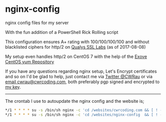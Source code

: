# nginx-config
nginx config files for my server

With the fun addition of a PowerShell Rick Rolling script

This configuration ensures A+ rating with 100/100/100/100 and without blacklisted ciphers for http/2 on [Qualys SSL Labs](https://www.ssllabs.com/ssltest/analyze.html?d=cwrcoding.com) (as of 2017-08-08)

My setup even handles http/2 on CentOS 7 with the help of the [Exove CentOS yum Repository](https://packages.exove.com/)

If you have any questions regarding nginx setup, Let's Encrypt certificates and so on I'd be glad to help, just contact me via [Twitter @CWRau](https://twitter.com/CWRau) or via [email cwrau@cwrcoding.com](mailto:cwrau@cwrcoding.com), both preferably pgp signed and encrypted to [my key](https://keybase.io/cwrau).
___

The crontab I use to autoupdate the nginx config and the website is;

```bash
*/1 * * * * su -s /bin/sh nginx -c 'cd /websites/cwrcoding.com && [ ! -f pause ] && /usr/bin/git fetch --all && /usr/bin/git checkout master && /usr/bin/git reset --hard origin/master'
*/1 * * * * su -s /bin/sh nginx -c 'cd /websites/nginx-config  && [ ! -f pause ] && /usr/bin/git fetch --all && /usr/bin/git checkout master && /usr/bin/git reset --hard origin/master && /usr/sbin/nginx -s reload'
```
